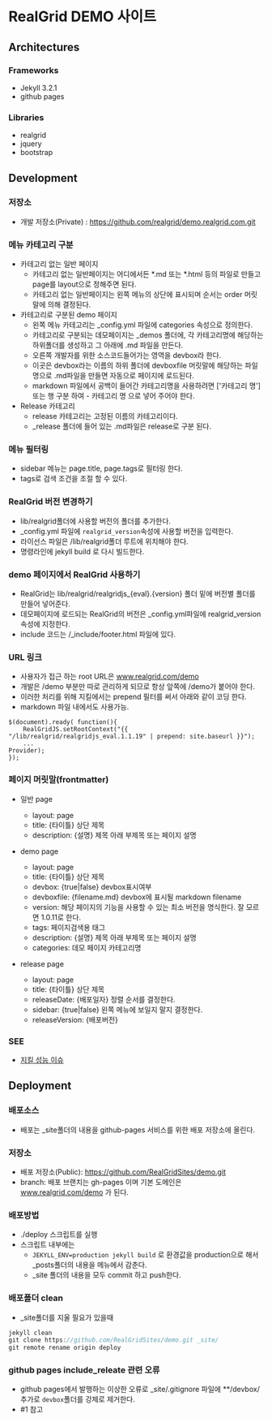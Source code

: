 # RealGrid DEMO 사이트

## Architectures

### Frameworks

- Jekyll 3.2.1
- github pages

### Libraries

- realgrid
- jquery
- bootstrap

## Development

### 저장소

- 개발 저장소(Private) : https://github.com/realgrid/demo.realgrid.com.git

### 메뉴 카테고리 구분

- 카테고리 없는 일반 페이지
  - 카테고리 없는 일반페이지는 어디에서든 *.md 또는 *.html 등의 파일로 만들고 page를 layout으로 정해주면 된다.
  - 카테고리 없는 일반페이지는 왼쪽 메뉴의 상단에 표시되며 순서는 order 머릿말에 의해 결정된다.
- 카테고리로 구분된 demo 페이지
  - 왼쪽 메뉴 카테고리는 _config.yml 파일에 categories 속성으로 정의한다.
  - 카테고리로 구분되는 데모페이지는 _demos 폴더에, 각 카테고리명에 해당하는 하위폴더를 생성하고 그 아래에 .md 파일을 만든다.
  - 오른쪽 개발자를 위한 소스코드들어가는 영역을 devbox라 한다.
  - 이곳은 devbox라는 이름의 하위 폴더에 devboxfile 머릿말에 해당하는 파일명으로 .md파일을 만들면 자동으로 페이지에 로드된다.
  - markdown 파일에서 공백이 들어간 카테고리명을 사용하려면 ['카테고리 명'] 또는 행 구분 하여 - 카테고리 명 으로 넣어 주어야 한다.
- Release 카테고리
  - release 카테고리는 고정된 이름의 카테고리이다.
  - _release 폴더에 들어 있는 .md파일은 release로 구분 된다.

### 메뉴 필터링

- sidebar 메뉴는 page.title, page.tags로 필터링 한다.
- tags로 검색 조건을 조절 할 수 있다.

### RealGrid 버전 변경하기

- lib/realgrid폴더에 사용할 버전의 폴더를 추가한다.
- _config.yml 파일에 `realgrid_version`속성에 사용할 버전을 입력한다.
- 라이선스 파일은 /lib/realgrid폴더 루트에 위치해야 한다.
- 명령라인에 jekyll build 로 다시 빌드한다.

### demo 페이지에서 RealGrid 사용하기

- RealGrid는 lib/realgrid/realgridjs_{eval}.{version} 폴더 밑에 버전별 폴더를 만들어 넣어준다.
- 데모페이지에 로드되는 RealGrid의 버전은 _config.yml파일에 realgrid_version 속성에 지정한다.
- include 코드는 /_include/footer.html 파일에 있다.

### URL 링크

- 사용자가 접근 하는 root URL은 www.realgrid.com/demo
- 개발은 /demo 부분만 따로 관리하게 되므로 항상 앞쪽에 /demo가 붙어야 한다.
- 이러한 처리를 위해 지킬에서는 prepend 필터를 써서 아래와 같이 코딩 한다.
- markdown 파일 내에서도 사용가능.

```
$(document).ready( function(){
    RealGridJS.setRootContext("{{ "/lib/realgrid/realgridjs_eval.1.1.19" | prepend: site.baseurl }}");
    ...
Provider);
});
```

### 페이지 머릿말(frontmatter)

- 일반 page
  - layout: page
  - title: {타이틀} 상단 제목
  - description: {설명} 제목 아래 부제목 또는 페이지 설명

- demo page
  - layout: page
  - title: {타이틀} 상단 제목
  - devbox: {true|false} devbox표시여부
  - devboxfile: {filename.md} devbox에 표시될 markdown filename
  - version: 해당 페이지의 기능을 사용할 수 있는 최소 버전을 명식한다. 잘 모르면 1.0.11로 한다.
  - tags: 페이지검색용 태그
  - description: {설명} 제목 아래 부제목 또는 페이지 설명
  - categories: 데모 페이지 카테고리명

- release page
  - layout: page
  - title: {타이틀} 상단 제목
  - releaseDate: {배포일자} 정렬 순서를 결정한다.
  - sidebar: {true|false} 왼쪽 메뉴에 보일지 말지 결정한다.
  - releaseVersion: {배포버전}

### SEE

- [지킬 성능 이슈](https://wiredcraft.com/blog/make-jekyll-fast/)

## Deployment

### 배포소스

- 배포는 _site폴더의 내용을 github-pages 서비스를 위한 배포 저장소에 올린다.

### 저장소

- 배포 저장소(Public): https://github.com/RealGridSites/demo.git
- branch: 배포 브랜치는 gh-pages 이며 기본 도메인은 www.realgrid.com/demo 가 된다.

### 배포방법

- ./deploy 스크립트를 실행
- 스크립트 내부에는
  - `JEKYLL_ENV=production jekyll build` 로 환경값을 production으로 해서 _posts폴더의 내용을 메뉴에서 감춘다.
  - _site 폴더의 내용을 모두 commit 하고 push한다.

### 배포폴더 clean

- _site폴더를 지울 필요가 있을때

```js
jekyll clean
git clone https://github.com/RealGridSites/demo.git _site/
git remote rename origin deploy
```

### github pages include_releate 관련 오류

- github pages에서 발행하는 이상한 오류로 _site/.gitignore 파일에 **/devbox/ 추가로 `devbox`폴더를 강제로 제거한다.
- #1 참고
